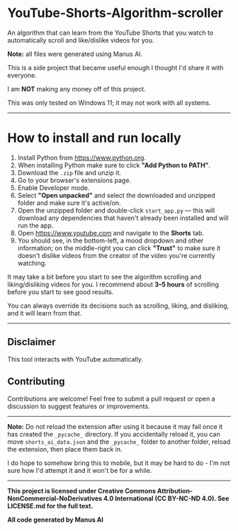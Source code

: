 # YouTube-Shorts-Algorithm-scroller

An algorithm that can learn from the YouTube Shorts that you watch to automatically scroll and like/dislike videos for you.

**Note:** all files were generated using Manus AI.

This is a side project that became useful enough I thought I'd share it with everyone.

I am **NOT** making any money off of this project.

This was only tested on Windows 11; it may not work with all systems.

---

# How to install and run locally

1. Install Python from https://www.python.org.  
2. When installing Python make sure to click **"Add Python to PATH"**.  
3. Download the `.zip` file and unzip it.  
4. Go to your browser's extensions page.  
5. Enable Developer mode.  
6. Select **"Open unpacked"** and select the downloaded and unzipped folder and make sure it's active/on.  
7. Open the unzipped folder and double-click `start_app.py` — this will download any dependencies that haven't already been installed and will run the app.  
8. Open https://www.youtube.com and navigate to the **Shorts** tab.  
9. You should see, in the bottom-left, a mood dropdown and other information; on the middle-right you can click **"Trust"** to make sure it doesn't dislike videos from the creator of the video you're currently watching.

It may take a bit before you start to see the algorithm scrolling and liking/disliking videos for you. I recommend about **3–5 hours** of scrolling before you start to see good results.

You can always override its decisions such as scrolling, liking, and disliking, and it will learn from that.

---

## Disclaimer
This tool interacts with YouTube automatically.

## Contributing
Contributions are welcome! Feel free to submit a pull request or open a discussion to suggest features or improvements. 



---

**Note:** Do not reload the extension after using it because it may fail once it has created the `_pycache_` directory. If you accidentally reload it, you can move `shorts_ai_data.json` and the `_pycache_` folder to another folder, reload the extension, then place them back in.

I do hope to somehow bring this to mobile, but it may be hard to do - I'm not sure how I'd attempt it and it won't be for a while.

---

**This project is licensed under Creative Commons Attribution-NonCommercial-NoDerivatives 4.0 International (CC BY-NC-ND 4.0). See LICENSE.md for the full text.**

**All code generated by Manus AI**
